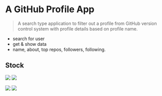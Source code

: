# A GitHub Profile App
> A search type application to filter out a profile from GitHub version control system with profile details based on profile name.


* search for user
* get & show data
* name, about, top repos, followers, following.

## Stock

[![](https://img.shields.io/badge/-CSS%20Library-0a0a0a.svg?style=flat&colorA=0a0a0a)](https://cdnjs.cloudflare.com/ajax/libs/font-awesome/5.14.0/css/all.min.css) [![](https://img.shields.io/badge/-Sample%20Model-0a0a0a.svg?style=flat&colorA=0a0a0a)](https://uidesigndaily.com/posts/photoshop-profile-card-user-day-286)

[![](https://img.shields.io/badge/-Gradient%20-0a0a0a.svg?style=flat&colorA=0a0a0a)](https://www.eggradients.com/) [![](https://img.shields.io/badge/-API%20-0a0a0a.svg?style=flat&colorA=0a0a0a)](https://api.github.com/users/undefined)

